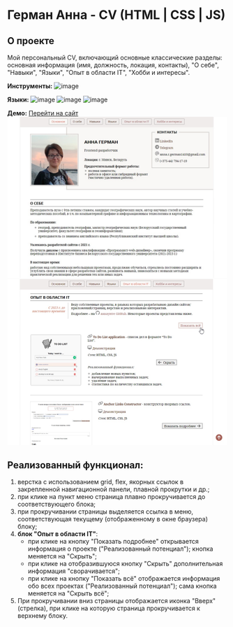 # Герман Анна - CV (HTML | CSS | JS)

## О проекте
Мой персональный CV, включающий основные классические разделы: основная информация (имя, должность, локация, контакты), "О себе", "Навыки", "Языки", "Опыт в области IT", "Хобби и интересы".

**Инструменты:** 
![image](https://img.shields.io/badge/VSCode-0078D4?style=for-the-badge&logo=visual%20studio%20code&logoColor=white "Visual Studio Code")

**Языки:** 
![image](https://img.shields.io/badge/HTML5-E34F26?style=for-the-badge&logo=html5&logoColor=white "HTML") 
![image](https://img.shields.io/badge/CSS3-1572B6?style=for-the-badge&logo=css3&logoColor=white "CSS") 
![image](https://img.shields.io/badge/JavaScript-323330?style=for-the-badge&logo=javascript&logoColor=F7DF1E "JS") 

**Демо:** [Перейти на сайт](https://the-all-spark.github.io/GermanA_CV/)  
<img src="./assets/site_screenshots/screenshot_main.jpg" alt='Скриншот раздела "Опыт работы в It"'>
<img src="./assets/site_screenshots/screenshot_experience.jpg" alt='Скриншот раздела "Опыт работы в It"'>

## Реализованный функционал:
1. верстка с использованием grid, flex, якорных ссылок в закрепленной навигационной панели, плавной прокрутки и др.;
2. при клике на пункт меню страница плавно прокручивается до соответствующего блока;
3. при прокручивании страницы выделяется ссылка в меню, соответствующая текущему (отображенному в окне браузера) блоку;
4. __блок "Опыт в области IT"__:
   - при клике на кнопку "Показать подробнее" открывается информация о проекте ("Реализованный потенциал"); кнопка меняется на "Скрыть";
   - при клике на отобразившуюся кнопку "Скрыть" дополнительная информация "сворачивается";
   - при клике на кнопку "Показать всё" отображается информация обо всех проектах ("Реализованный потенциал"); сама кнопка меняется на "Скрыть всё";
5. При прокручивании вниз страницы отображается иконка "Вверх" (стрелка), при клике на которую страница прокручивается к верхнему блоку.

